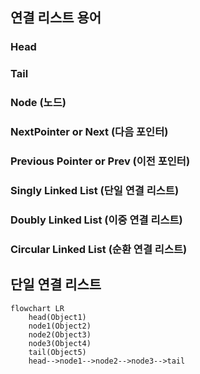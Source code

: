 ## 연결 리스트 용어
### Head

### Tail

### Node (노드)

### NextPointer or Next (다음 포인터)

### Previous Pointer or Prev (이전 포인터)

### Singly Linked List (단일 연결 리스트)

### Doubly Linked List (이중 연결 리스트)

### Circular Linked List (순환 연결 리스트)

## 단일 연결 리스트
```mermaid
flowchart LR
    head(Object1)
    node1(Object2)
    node2(Object3)
    node3(Object4)
    tail(Object5)
    head-->node1-->node2-->node3-->tail
```